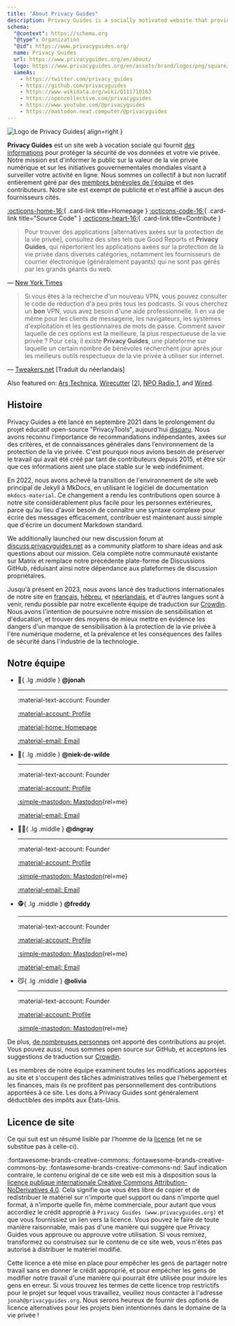 ```yaml
---
title: "About Privacy Guides"
description: Privacy Guides is a socially motivated website that provides information for protecting your data security and privacy.
schema:
  "@context": https://schema.org
  "@type": Organization
  "@id": https://www.privacyguides.org/
  name: Privacy Guides
  url: https://www.privacyguides.org/en/about/
  logo: https://www.privacyguides.org/en/assets/brand/logos/png/square/pg-yellow.png
  sameAs:
    - https://twitter.com/privacy_guides
    - https://github.com/privacyguides
    - https://www.wikidata.org/wiki/Q111710163
    - https://opencollective.com/privacyguides
    - https://www.youtube.com/@privacyguides
    - https://mastodon.neat.computer/@privacyguides
---
```


![Logo de Privacy Guides](../assets/brand/logos/png/square/pg-yellow.png){ align=right }

**Privacy Guides** est un site web à vocation sociale qui fournit [des informations](/kb) pour protéger la sécurité de vos données et votre vie privée. Notre mission est d'informer le public sur la valeur de la vie privée numérique et sur les initiatives gouvernementales mondiales visant à surveiller votre activité en ligne. Nous sommes un collectif à but non lucratif entièrement géré par des [membres bénévoles de l'équipe](https://discuss.privacyguides.net/g/team) et des contributeurs. Notre site est exempt de publicité et n'est affilié à aucun des fournisseurs cités.

[:octicons-home-16:](https://www.privacyguides.org){ .card-link title=Homepage }
[:octicons-code-16:](https://github.com/privacyguides/privacyguides.org){ .card-link title="Source Code" }
[:octicons-heart-16:](donate.md){ .card-link title=Contribute }

> Pour trouver des applications [alternatives axées sur la protection de la vie privée], consultez des sites tels que Good Reports et **Privacy Guides**, qui répertorient les applications axées sur la protection de la vie privée dans diverses catégories, notamment les fournisseurs de courrier électronique (généralement payants) qui ne sont pas gérés par les grands géants du web.

— [New York Times](https://nytimes.com/wirecutter/guides/online-security-social-media-privacy)

> Si vous êtes à la recherche d'un nouveau VPN, vous pouvez consulter le code de réduction d'à peu près tous les podcasts. Si vous cherchez un **bon** VPN, vous avez besoin d'une aide professionnelle. Il en va de même pour les clients de messagerie, les navigateurs, les systèmes d'exploitation et les gestionnaires de mots de passe. Comment savoir laquelle de ces options est la meilleure, la plus respectueuse de la vie privée ? Pour cela, il existe **Privacy Guides**, une plateforme sur laquelle un certain nombre de bénévoles recherchent jour après jour les meilleurs outils respectueux de la vie privée à utiliser sur internet.

— [Tweakers.net](https://tweakers.net/reviews/10568/op-zoek-naar-privacyvriendelijke-tools-niek-de-wilde-van-privacy-guides.html) [Traduit du néerlandais]

Also featured on: [Ars Technica](https://arstechnica.com/gadgets/2022/02/is-firefox-ok), [Wirecutter](https://nytimes.com/wirecutter/guides/practical-guide-to-securing-windows-pc) [[2](https://nytimes.com/wirecutter/guides/practical-guide-to-securing-your-mac)], [NPO Radio 1](https://nporadio1.nl/nieuws/binnenland/8eaff3a2-8b29-4f63-9b74-36d2b28b1fe1/ooit-online-eens-wat-doms-geplaatst-ga-jezelf-eens-googlen-en-kijk-dan-wat-je-tegenkomt), and [Wired](https://wired.com/story/firefox-mozilla-2022).

## Histoire

Privacy Guides a été lancé en septembre 2021 dans le prolongement du projet éducatif open-source "PrivacyTools", aujourd'hui [disparu](privacytools.md). Nous avons reconnu l’importance de recommandations indépendantes, axées sur des critères, et de connaissances générales dans l’environnement de la protection de la vie privée. C'est pourquoi nous avions besoin de préserver le travail qui avait été créé par tant de contributeurs depuis 2015, et être sûr que ces informations aient une place stable sur le web indéfiniment.

En 2022, nous avons achevé la transition de l'environnement de site web principal de Jekyll à MkDocs, en utilisant le logiciel de documentation `mkdocs-material`. Ce changement a rendu les contributions open source à notre site considérablement plus facile pour les personnes extérieures, parce qu'au lieu d'avoir besoin de connaître une syntaxe complexe pour écrire des messages efficacement, contribuer est maintenant aussi simple que d'écrire un document Markdown standard.

We additionally launched our new discussion forum at [discuss.privacyguides.net](https://discuss.privacyguides.net) as a community platform to share ideas and ask questions about our mission. Cela complète notre communauté existante sur Matrix et remplace notre précédente plate-forme de Discussions GitHub, réduisant ainsi notre dépendance aux plateformes de discussion propriétaires.

Jusqu'à présent en 2023, nous avons lancé des traductions internationales de notre site en [français](/fr/), [hébreu](/he/), et [néerlandais](/nl/), et d'autres langues sont à venir, rendu possible par notre excellente équipe de traduction sur [Crowdin](https://crowdin.com/project/privacyguides). Nous avons l'intention de poursuivre notre mission de sensibilisation et d'éducation, et trouver des moyens de mieux mettre en évidence les dangers d'un manque de sensibilisation à la protection de la vie privée à l'ère numérique moderne, et la prévalence et les conséquences des failles de sécurité dans l'industrie de la technologie.

## Notre équipe
<!-- markdownlint-disable MD030 -->

<div class="grid cards" markdown>
<!--  Every team member should have a unique emoji.
      Team member cards should include ONLY the following links:
      - Discourse Profile
      - ONE Link of team member's choice
      - Email if applicable
      This is to keep it fair and not spammy, especially as we grow.
-->

-   :robot:{ .lg .middle } **@jonah**

    ---

    :material-text-account: Founder

    [:material-account: Profile](https://discuss.privacyguides.net/u/jonah)

    [:material-home: Homepage](https://www.jonaharagon.com)

    [:material-email: Email](mailto:jonah@privacyguides.org)

-   :cactus:{ .lg .middle } **@niek-de-wilde**

    ---

    :material-text-account: Founder

    [:material-account: Profile](https://discuss.privacyguides.net/u/Niek-de-Wilde)

    [:simple-mastodon: Mastodon](https://mastodon.social/@blacklight447 "@blacklight447@mastodon.social"){rel=me}

    [:material-email: Email](mailto:niekdewilde@privacyguides.org)

-   :polar_bear:{ .lg .middle } **@dngray**

    ---

    :material-text-account: Founder

    [:material-account: Profile](https://discuss.privacyguides.net/u/dngray)

    [:simple-mastodon: Mastodon](https://mastodon.social/@dngray "@dngray@mastodon.social"){rel=me}

    [:material-email: Email](mailto:dngray@privacyguides.org)

-   :detective:{ .lg .middle } **@freddy**

    ---

    :material-text-account: Founder

    [:material-account: Profile](https://discuss.privacyguides.net/u/freddy)

    [:simple-mastodon: Mastodon](https://social.lol/@freddy "@freddy@social.lol"){rel=me}

    [:material-email: Email](mailto:freddy@privacyguides.org)

-   :smirk_cat:{ .lg .middle } **@olivia**

    ---

    :material-text-account: Founder

    [:material-account: Profile](https://discuss.privacyguides.net/u/olivia)

    [:simple-mastodon: Mastodon](https://mastodon.neat.computer/@oliviablob "@oliviablob@neat.computer"){rel=me}

</div>

De plus, [de nombreuses personnes](https://github.com/privacyguides/privacyguides.org/graphs/contributors) ont apporté des contributions au projet. Vous pouvez aussi, nous sommes open source sur GitHub, et acceptons les suggestions de traduction sur [Crowdin](https://crowdin.com/project/privacyguides).

Les membres de notre équipe examinent toutes les modifications apportées au site et s'occupent des tâches administratives telles que l'hébergement et les finances, mais ils ne profitent pas personnellement des contributions apportées à ce site. Les dons à Privacy Guides sont généralement déductibles des impôts aux États-Unis.

## Licence de site

<div class="admonition danger" markdown>

Ce qui suit est un résumé lisible par l'homme de la [licence](/license) (et ne se substitue pas à celle-ci).

</div>

:fontawesome-brands-creative-commons: :fontawesome-brands-creative-commons-by: :fontawesome-brands-creative-commons-nd: Sauf indication contraire, le contenu original de ce site web est mis à disposition sous la [licence publique internationale Creative Commons Attribution-NoDerivatives 4.0](https://github.com/privacyguides/privacyguides.org/blob/main/LICENSE). Cela signifie que vous êtes libre de copier et de redistribuer le matériel sur n'importe quel support ou dans n'importe quel format, à n'importe quelle fin, même commerciale, pour autant que vous accordiez le crédit approprié à `Privacy Guides (www.privacyguides.org)` et que vous fournissiez un lien vers la licence. Vous pouvez le faire de toute manière raisonnable, mais pas d'une manière qui suggère que Privacy Guides vous approuve ou approuve votre utilisation. Si vous remixez, transformez ou construisez sur le contenu de ce site web, vous n'êtes pas autorisé à distribuer le matériel modifié.

Cette licence a été mise en place pour empêcher les gens de partager notre travail sans en donner le crédit approprié, et pour empêcher les gens de modifier notre travail d'une manière qui pourrait être utilisée pour induire les gens en erreur. Si vous trouvez les termes de cette licence trop restrictifs pour le projet sur lequel vous travaillez, veuillez nous contacter à l'adresse `jonah@privacyguides.org`. Nous serons heureux de fournir des options de licence alternatives pour les projets bien intentionnés dans le domaine de la vie privée !
